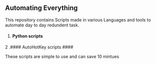 ## Automating Everything ## 

This repository contains Scripts made in various Languages and tools to automate day to day redundent task.
1. #### Python scripts ####
2 .#### AutoHotKey scripts ####

These scripts are simple to use and can save 10 mintues
